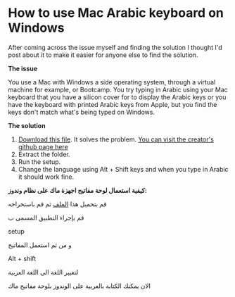 # How to use Mac Arabic keyboard on Windows

After coming across the issue myself and finding the solution I thought I'd post about it to make it easier for anyone else to find the solution.

**The issue**

You use a Mac with Windows a side operating system, through a virtual machine for example, or Bootcamp. You try typing in Arabic using your Mac keyboard that you have a silicon cover for to display the Arabic keys or you have the keyboard with printed Arabic keys from Apple, but you find the keys don't match what's being typed on Windows.


**The solution**

1. [Download this file](https://github.com/downloads/Bishoy/Mac-Ar-Layout-for-Win/ar_mac.zip). It solves the problem. [You can visit the creator's github page here](github.com/bishoy)
1. Extract the folder.
1. Run the setup.
1. Change the language using Alt + Shift keys and when you type in Arabic it should work fine.

**كيفية استعمال لوحة مفاتيح اجهزة ماك على نظام وندوز:**

قم بتحميل هذا [الملف](https://github.com/downloads/Bishoy/Mac-Ar-Layout-for-Win/ar_mac.zip) ثم قم باستخراجه

قم بإجراء التطبيق المسمى ب

setup

و من ثم استعمل المفاتيح 

Alt + shift

لتغيير اللغة الى اللغة العربية

الان يمكنك الكتابة بالعربية على الوندوز بلوحة مفاتيح ماك
